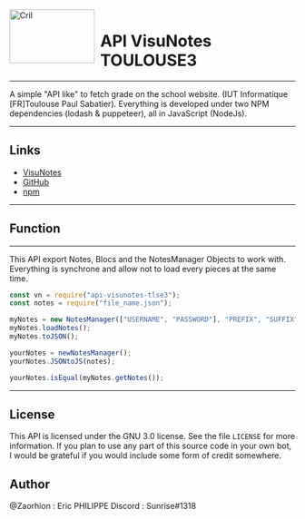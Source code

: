 <img width="150" height="95" align="left" style="float: left; margin: 0 10px 0 0;" alt="Cril" src="https://cdn.discordapp.com/attachments/739553949199106158/937150810431823912/logoIUT.jpg">

# API VisuNotes TOULOUSE3

---

A simple "API like" to fetch grade on the school website. (IUT Informatique [FR]Toulouse Paul Sabatier). Everything is developed under two NPM dependencies (lodash & puppeteer), all in JavaScript (NodeJs).

---

## Links

- [VisuNotes](https://notes.info.iut-tlse3.fr/php/visuNotes.php)
- [GitHub](https://github.com/Zaorhion/api-visunotes-tlse3)
- [npm](https://www.npmjs.com/package/api-visunote-tlse3)

---

## Function

---

This API export Notes, Blocs and the NotesManager Objects to work with.
Everything is synchrone and allow not to load every pieces at the same time.

```js
const vn = require("api-visunotes-tlse3");
const notes = require("file_name.json");

myNotes = new NotesManager(["USERNAME", "PASSWORD"], "PREFIX", "SUFFIX");
myNotes.loadNotes();
myNotes.toJSON();

yourNotes = newNotesManager();
yourNotes.JSONtoJS(notes);

yourNotes.isEqual(myNotes.getNotes());
```

---

## License

This API is licensed under the GNU 3.0 license. See the file `LICENSE` for more information. If you plan to use any part of this source code in your own bot, I would be grateful if you would include some form of credit somewhere.

## Author

@Zaorhion : Eric PHILIPPE
Discord : Sunrise#1318
